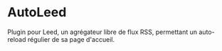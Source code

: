 AutoLeed
========

Plugin pour Leed, un agrégateur libre de flux RSS, permettant un auto-reload régulier de sa page d'accueil.

